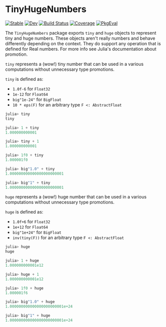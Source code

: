 # TinyHugeNumbers

[![Stable](https://img.shields.io/badge/docs-stable-blue.svg)](https://reactivebayes.github.io/TinyHugeNumbers.jl/stable/)
[![Dev](https://img.shields.io/badge/docs-dev-blue.svg)](https://reactivebayes.github.io/TinyHugeNumbers.jl/dev/)
[![Build Status](https://github.com/reactivebayes/TinyHugeNumbers.jl/actions/workflows/CI.yml/badge.svg?branch=main)](https://github.com/reactivebayes/TinyHugeNumbers.jl/actions/workflows/CI.yml?query=branch%3Amain)
[![Coverage](https://codecov.io/gh/reactivebayes/TinyHugeNumbers.jl/branch/main/graph/badge.svg)](https://codecov.io/gh/reactivebayes/TinyHugeNumbers.jl)
[![PkgEval](https://JuliaCI.github.io/NanosoldierReports/pkgeval_badges/T/TinyHugeNumbers.svg)](https://JuliaCI.github.io/NanosoldierReports/pkgeval_badges/report.html)

The `TinyHugeNumbers` package exports `tiny` and `huge` objects to represent tiny and huge numbers. These objects aren't really numbers and behave differently depending on the context. They do support any operation that is defined for Real numbers. For more info see Julia's documentation about promotion.

`tiny` represents a (wow!) tiny number that can be used in a various computations without unnecessary type promotions.

`tiny` is defined as:
- `1.0f-6` for `Float32`
- `1e-12` for `Float64`
- `big"1e-24"` for `BigFloat`
- `10 * eps(F)` for an arbitrary type `F <: AbstractFloat`

```julia
julia> tiny
tiny

julia> 1 + tiny
1.000000000001

julia> tiny + 1
1.000000000001

julia> 1f0 + tiny
1.000001f0

julia> big"1.0" + tiny
1.000000000000000000000001

julia> big"1" + tiny
1.000000000000000000000001
```

`huge` represents a (wow!) huge number that can be used in a various computations without unnecessary type promotions.

`huge` is defined as:
- `1.0f+6` for `Float32`
- `1e+12` for `Float64`
- `big"1e+24"` for `BigFloat`
- `inv(tiny(F))` for an arbitrary type `F <: AbstractFloat`

```julia 
julia> huge
huge

julia> 1 + huge
1.000000000001e12

julia> huge + 1
1.000000000001e12

julia> 1f0 + huge
1.000001f6

julia> big"1.0" + huge
1.000000000000000000000001e+24

julia> big"1" + huge
1.000000000000000000000001e+24
```
